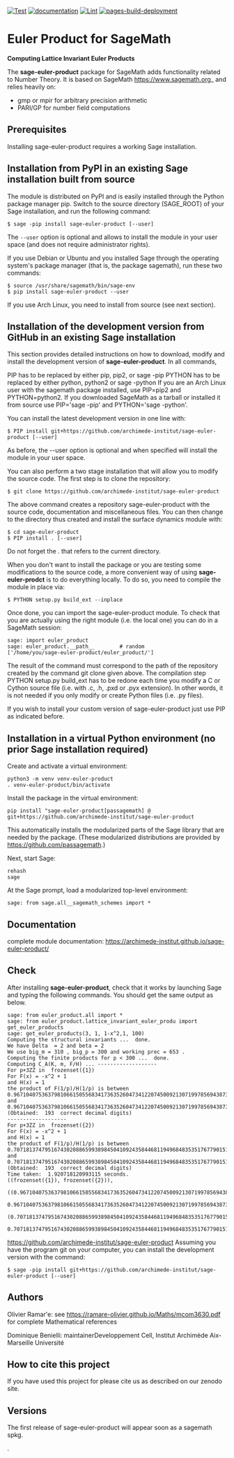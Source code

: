 [![Test](https://github.com/archimede-institut/sage-euler-product/actions/workflows/tests.yml/badge.svg)](https://github.com/archimede-institut/sage-euler-product/actions/workflows/tests.yml)
[![documentation](https://github.com/archimede-institut/sage-euler-product/actions/workflows/manual.yml/badge.svg)](https://github.com/archimede-institut/sage-euler-product/actions/workflows/manual.yml)
[![Lint](https://github.com/archimede-institut/sage-euler-product/actions/workflows/lint.yml/badge.svg)](https://github.com/archimede-institut/sage-euler-product/actions/workflows/lint.yml)
[ ![pages-build-deployment](https://github.com/archimede-institut/sage-euler-product/actions/workflows/pages/pages-build-deployment/badge.svg)](https://github.com/archimede-institut/sage-euler-product/actions/workflows/pages/pages-build-deployment.yml)

  
# Euler Product for SageMath


 **Computing Lattice Invariant Euler Products** 

The **sage-euler-product** package for SageMath adds functionality related to Number Theory. It is based on SageMath <https://www.sagemath.org>_ and relies heavily on:

- gmp or mpir for arbitrary precision arithmetic
- PARI/GP for number field computations


## Prerequisites

Installing sage-euler-product requires a working Sage installation. 

## Installation from PyPI in an existing Sage installation built from source

The module is distributed on PyPI and is easily installed through the Python package manager pip.
Switch to the source directory (SAGE_ROOT) of your Sage installation, and run the following command:

    $ sage -pip install sage-euler-product [--user]

The `--user` option is optional and allows to install the module in your user space (and does not require administrator rights).

If you use Debian or Ubuntu and you installed Sage through the operating system's package manager (that is, the package sagemath), run these two commands:

    $ source /usr/share/sagemath/bin/sage-env
    $ pip install sage-euler-product --user

If you use Arch Linux, you need to install from source (see next section).

## Installation of the development version from GitHub in an existing Sage installation

This section provides detailed instructions on how to download, modify and install the development version of  **sage-euler-product**. In all commands,

PIP has to be replaced by either pip, pip2, or sage -pip
PYTHON has to be replaced by either python, python2 or sage -python
If you are an Arch Linux user with the sagemath package installed, use PIP=pip2 and PYTHON=python2. If you downloaded SageMath as a tarball or installed it from source use PIP='sage -pip' and PYTHON='sage -python'.

You can install the latest development version in one line with:

    $ PIP install git+https://github.com/archimede-institut/sage-euler-product [--user]

As before, the --user option is optional and when specified will install the module in your user space.

You can also perform a two stage installation that will allow you to modify the source code. The first step is to clone the repository:

    $ git clone https://github.com/archimede-institut/sage-euler-product

The above command creates a repository sage-euler-product with the source code, documentation and miscellaneous files. You can then change to the directory thus created and install the surface dynamics module with:

    $ cd sage-euler-product
    $ PIP install . [--user]
	
Do not forget the . that refers to the current directory.

When you don't want to install the package or you are testing some modifications to the source code, a more convenient way of using  **sage-euler-prodct** is to do everything locally. To do so, you need to compile the module in place via:

	$ PYTHON setup.py build_ext --inplace
	
Once done, you can import the sage-euler-product module. To check that you are actually using the right module (i.e. the local one) you can do in a SageMath session:

	sage: import euler_product
	sage: euler_product.__path__        # random
	['/home/you/sage-euler-product/euler_product/']

The result of the command must correspond to the path of the repository created by the command git clone given above. The compilation step PYTHON setup.py build_ext has to be redone each time you modify a C or Cython source file (i.e. with .c, .h, .pxd or .pyx extension). In other words, it is not needed if you only modify or create Python files (i.e. .py files).

If you wish to install your custom version of sage-euler-product just use PIP as indicated before.

## Installation in a virtual Python environment (no prior Sage installation required)

Create and activate a virtual environment:

    python3 -m venv venv-euler-product
    . venv-euler-product/bin/activate

Install the package in the virtual environment:

    pip install "sage-euler-product[passagemath] @ git+https://github.com/archimede-institut/sage-euler-product

This automatically installs the modularized parts of the Sage library that are
needed by the package. (These modularized distributions are provided by
https://github.com/passagemath.)

Next, start Sage:

    rehash
    sage

At the Sage prompt, load a modularized top-level environment:

    sage: from sage.all__sagemath_schemes import *

## Documentation

complete module documentation: https://archimede-institut.github.io/sage-euler-product/

## Check

After installing  **sage-euler-product**, check that it works by launching Sage and typing the following commands. You should get the same output as below.

	sage: from euler_product.all import *
	sage: from euler_product.lattice_invariant_euler_produ import get_euler_products
	sage: get_euler_products(3, 1, 1-x^2,1, 100)
	Computing the structural invariants ...  done.
	We have Delta  = 2 and beta = 2
	We use big_m = 310 , big_p = 300 and working prec = 653 .
	Computing the finite products for p < 300 ...  done.
	Computing C_A(K, m, F/H) ... -------------------
	For p+3ZZ in  frozenset({1})
	For F(x) = -x^2 + 1
	and H(x) = 1
	the product of F(1/p)/H(1/p) is between
	0.9671040753637981066150556834173635260473412207450092130719978569438733967843271277395717230016746853806050215621235810749643636399725665325875376146914709362753787689855429317947529895445140974344
	and
	0.9671040753637981066150556834173635260473412207450092130719978569438733967843271277395717230016746853806050215621235810749643636399725665325875376146914709362753787689855429317947529895445140974475
	(Obtained:  193  correct decimal digits)
	-------------------
	For p+3ZZ in  frozenset({2})
	For F(x) = -x^2 + 1
	and H(x) = 1
	the product of F(1/p)/H(1/p) is between
	0.7071813747951674302088659938984504109243584468119496848353517677901518159831128643782536704398941052120208041311403202957250160794697319584608281454011743387515885835706146696365506658500107821107
	and
	0.7071813747951674302088659938984504109243584468119496848353517677901518159831128643782536704398941052120208041311403202957250160794697319584608281454011743387515885835706146696365506658500107821228
	(Obtained:  193  correct decimal digits)
	Time taken:  1.920718120993115 seconds.
	((frozenset({1}), frozenset({2})),
	 ((0.9671040753637981066150556834173635260473412207450092130719978569438733967843271277395717230016746853806050215621235810749643636399725665325875376146914709362753787689855429317947529895445140974344,
	   0.9671040753637981066150556834173635260473412207450092130719978569438733967843271277395717230016746853806050215621235810749643636399725665325875376146914709362753787689855429317947529895445140974475),
	  (0.7071813747951674302088659938984504109243584468119496848353517677901518159831128643782536704398941052120208041311403202957250160794697319584608281454011743387515885835706146696365506658500107821107,
	   0.7071813747951674302088659938984504109243584468119496848353517677901518159831128643782536704398941052120208041311403202957250160794697319584608281454011743387515885835706146696365506658500107821228)))






https://github.com/archimede-institut/sage-euler-product
Assuming you have the program git on your computer, you can install the development version with the command:

	$ sage -pip install git+https://github.com/archimede-institut/sage-euler-product [--user]





## Authors

Olivier Ramar\'e: see https://ramare-olivier.github.io/Maths/mcom3630.pdf for complete Mathematical references

Dominique Benielli: maintainerDeveloppement Cell, Institut Archimède Aix-Marseille Université


## How to cite this project

If you have used this project for please cite us as described on our zenodo site.

## Versions

The first release of sage-euler-product will appear soon as a sagemath spkg.

. 
